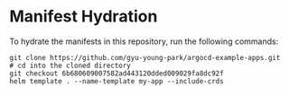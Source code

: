# Manifest Hydration

To hydrate the manifests in this repository, run the following commands:

```shell
git clone https://github.com/gyu-young-park/argocd-example-apps.git
# cd into the cloned directory
git checkout 6b680609007582ad443120dded009029fa8dc92f
helm template . --name-template my-app --include-crds
```
